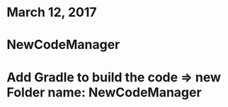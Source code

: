 # March 12, 2017
# NewCodeManager
# Add Gradle to build the code => new Folder name: NewCodeManager

